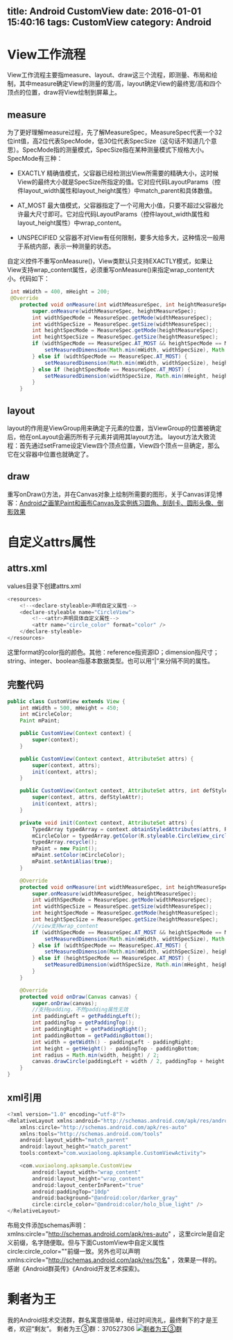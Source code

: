 title: Android CustomView
date: 2016-01-01 15:40:16
tags: CustomView
category: Android 
---
# View工作流程
View工作流程主要指measure、layout、draw这三个流程，即测量、布局和绘制，其中measure确定View的测量的宽/高，layout确定View的最终宽/高和四个顶点的位置，draw将View绘制到屏幕上。
<!--more-->
## measure
为了更好理解measure过程，先了解MeasureSpec，MeasureSpec代表一个32位int值，高2位代表SpecMode，低30位代表SpecSize（这句话不知道几个意思）。SpecMode指的测量模式，SpecSize指在某种测量模式下规格大小。
SpecMode有三种：
* EXACTLY
精确值模式，父容器已经检测出View所需要的精确大小，这时候View的最终大小就是SpecSize所指定的值。它对应代码LayoutParams（控件layout_width属性和layout_height属性）中match_parent和具体数值。
* AT_MOST
最大值模式，父容器指定了一个可用大小值，只要不超过父容器允许最大尺寸即可。它对应代码LayoutParams（控件layout_width属性和layout_height属性）中wrap_content。

* UNSPECIFIED
父容器不对View有任何限制，要多大给多大，这种情况一般用于系统内部，表示一种测量的状态。

自定义控件不重写onMeasure()，View类默认只支持EXACTLY模式，如果让View支持wrap_content属性，必须重写onMeasure()来指定wrap_content大小。代码如下：
```java
 int mWidth = 400, mHeight = 200;
 @Override
    protected void onMeasure(int widthMeasureSpec, int heightMeasureSpec) {
        super.onMeasure(widthMeasureSpec, heightMeasureSpec);
        int widthSpecMode = MeasureSpec.getMode(widthMeasureSpec);
        int widthSpecSize = MeasureSpec.getSize(widthMeasureSpec);
        int heightSpecMode = MeasureSpec.getMode(heightMeasureSpec);
        int heightSpecSize = MeasureSpec.getSize(heightMeasureSpec);
        if (widthSpecMode == MeasureSpec.AT_MOST && heightSpecMode == MeasureSpec.AT_MOST) {
            setMeasuredDimension(Math.min(mWidth, widthSpecSize), Math.min(mHeight, heightSpecSize));
        } else if (widthSpecMode == MeasureSpec.AT_MOST) {
            setMeasuredDimension(Math.min(mWidth, widthSpecSize), heightSpecSize);
        } else if (heightSpecMode == MeasureSpec.AT_MOST) {
            setMeasuredDimension(widthSpecSize, Math.min(mHeight, heightSpecSize));
        }
    }
```
## layout
layout的作用是ViewGroup用来确定子元素的位置，当ViewGroup的位置被确定后，他在onLayout会遍历所有子元素并调用其layout方法。
layout方法大致流程：首先通过setFrame设定View四个顶点位置，View四个顶点一旦确定，那么它在父容器中位置也就确定了。
## draw
重写onDraw()方法，并在Canvas对象上绘制所需要的图形，关于Canvas详见博客：[Android之画笔Paint和画布Canvas及实例练习圆角、刮刮卡、圆形头像、倒影效果](http://wuxiaolong.me/2015/12/06/PaintCanvas/)

# 自定义attrs属性
## attrs.xml
values目录下创建attrs.xml
```js 
<resources>
    <!--<declare-styleable>声明自定义属性-->
    <declare-styleable name="CircleView">
	    <!--<attr>声明具体自定义属性-->
        <attr name="circle_color" format="color" />
    </declare-styleable>
</resources>
```
这里format的color指的颜色。其他：reference指资源ID；dimension指尺寸；string、integer、boolean指基本数据类型。也可以用“|”来分隔不同的属性。
## 完整代码
```java
public class CustomView extends View {
    int mWidth = 500, mHeight = 450;
    int mCircleColor;
    Paint mPaint;

    public CustomView(Context context) {
        super(context);
    }

    public CustomView(Context context, AttributeSet attrs) {
        super(context, attrs);
        init(context, attrs);
    }

    public CustomView(Context context, AttributeSet attrs, int defStyleAttr) {
        super(context, attrs, defStyleAttr);
        init(context, attrs);
    }

    private void init(Context context, AttributeSet attrs) {
        TypedArray typedArray = context.obtainStyledAttributes(attrs, R.styleable.CircleView);
        mCircleColor = typedArray.getColor(R.styleable.CircleView_circle_color, Color.RED);//如果没有指定颜色，默认红色
        typedArray.recycle();
        mPaint = new Paint();
        mPaint.setColor(mCircleColor);
        mPaint.setAntiAlias(true);
    }

    @Override
    protected void onMeasure(int widthMeasureSpec, int heightMeasureSpec) {
        super.onMeasure(widthMeasureSpec, heightMeasureSpec);
        int widthSpecMode = MeasureSpec.getMode(widthMeasureSpec);
        int widthSpecSize = MeasureSpec.getSize(widthMeasureSpec);
        int heightSpecMode = MeasureSpec.getMode(heightMeasureSpec);
        int heightSpecSize = MeasureSpec.getSize(heightMeasureSpec);
        //view支持wrap_content
        if (widthSpecMode == MeasureSpec.AT_MOST && heightSpecMode == MeasureSpec.AT_MOST) {
            setMeasuredDimension(Math.min(mWidth, widthSpecSize), Math.min(mHeight, heightSpecSize));
        } else if (widthSpecMode == MeasureSpec.AT_MOST) {
            setMeasuredDimension(Math.min(mWidth, widthSpecSize), heightSpecSize);
        } else if (heightSpecMode == MeasureSpec.AT_MOST) {
            setMeasuredDimension(widthSpecSize, Math.min(mHeight, heightSpecSize));
        }
    }

    @Override
    protected void onDraw(Canvas canvas) {
        super.onDraw(canvas);
        //支持padding，不然padding属性无效
        int paddingLeft = getPaddingLeft();
        int paddingTop = getPaddingTop();
        int paddingRight = getPaddingRight();
        int paddingBottom = getPaddingBottom();
        int width = getWidth() - paddingLeft - paddingRight;
        int height = getHeight() - paddingTop - paddingBottom;
        int radius = Math.min(width, height) / 2;
        canvas.drawCircle(paddingLeft + width / 2, paddingTop + height / 2, radius, mPaint);
    }
}
```
## xml引用
```js
<?xml version="1.0" encoding="utf-8"?>
<RelativeLayout xmlns:android="http://schemas.android.com/apk/res/android"
    xmlns:circle="http://schemas.android.com/apk/res-auto"
    xmlns:tools="http://schemas.android.com/tools"
    android:layout_width="match_parent"
    android:layout_height="match_parent"
    tools:context="com.wuxiaolong.apksample.CustomViewActivity">

    <com.wuxiaolong.apksample.CustomView
        android:layout_width="wrap_content"
        android:layout_height="wrap_content"
        android:layout_centerInParent="true"
        android:paddingTop="10dp"
        android:background="@android:color/darker_gray"
        circle:circle_color="@android:color/holo_blue_light" />
</RelativeLayout>
```
布局文件添加schemas声明： xmlns:circle="http://schemas.android.com/apk/res-auto" ，这里circle是自定义前缀，名字随便取。但与下面CustomView中自定义属性circle:circle_color=""前缀一致。另外也可以声明 xmlns:circle="http://schemas.android.com/apk/res/包名" ，效果是一样的。
感谢《Android群英传》《Android开发艺术探索》。
# 剩者为王
我的Android技术交流群，群名寓意很简单，经过时间洗礼，最终剩下的才是王者，欢迎“剩友”。
剩者为王③群：370527306 <a target="_blank" href="http://shang.qq.com/wpa/qunwpa?idkey=0a992ba077da4c8325cbfef1c9e81f0443ffb782a0f2135c1a8f7326baac58ac"><img border="0" src="http://pub.idqqimg.com/wpa/images/group.png" alt="剩者为王③群" title="剩者为王③群"></a>
